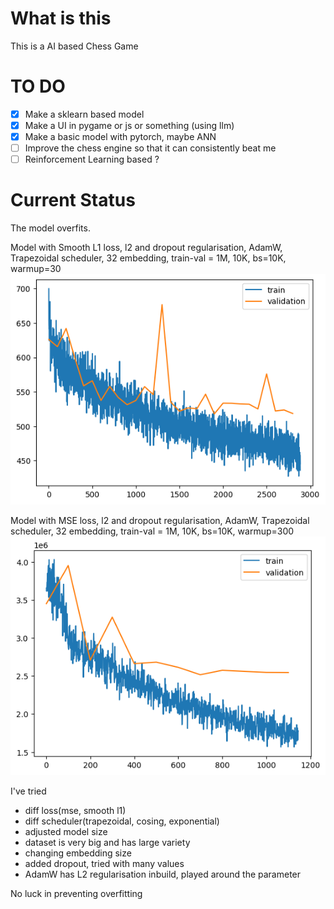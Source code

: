 # What is this
This is a AI based Chess Game

# TO DO
- [x] Make a sklearn based model
- [x] Make a UI in pygame or js or something (using llm)
- [x] Make a basic model with pytorch, maybe ANN
- [ ] Improve the chess engine so that it can consistently beat me 
- [ ] Reinforcement Learning based ?
  
# Current Status

The model overfits. 


Model with Smooth L1 loss, l2 and dropout regularisation, AdamW, Trapezoidal scheduler, 32 embedding, train-val = 1M, 10K, bs=10K, warmup=30
![alt text](image.png)

Model with MSE loss, l2 and dropout regularisation, AdamW, Trapezoidal scheduler, 32 embedding, train-val = 1M, 10K, bs=10K, warmup=300
![alt text](image-1.png)

I've tried

- diff loss(mse, smooth l1)
- diff scheduler(trapezoidal, cosing, exponential)
- adjusted model size
- dataset is very big and has large variety
- changing embedding size
- added dropout, tried with many values
- AdamW has L2 regularisation inbuild, played around the parameter

No luck in preventing overfitting